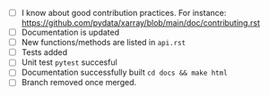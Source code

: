 
 - [ ] I know about good contribution practices. For instance: https://github.com/pydata/xarray/blob/main/doc/contributing.rst
 - [ ] Documentation is updated
 - [ ] New functions/methods are listed in `api.rst`
 - [ ] Tests added
 - [ ] Unit test `pytest` succesful
 - [ ] Documentation successfully built `cd docs && make html`
 - [ ] Branch removed once merged. 
